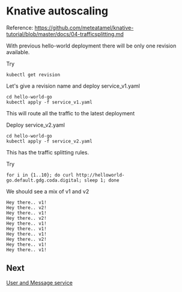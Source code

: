 # Knative autoscaling

Reference: https://github.com/meteatamel/knative-tutorial/blob/master/docs/04-trafficsplitting.md

With previous hello-world deployment there will be only one revision available.

Try
```shell
kubectl get revision
```

Let's give a revision name and deploy service_v1.yaml
```shell
cd hello-world-go
kubectl apply -f service_v1.yaml
```
This will route all the traffic to the latest deployment

Deploy service_v2.yaml
```shell
cd hello-world-go
kubectl apply -f service_v2.yaml
```
This has the traffic splitting rules.

Try
```shell
for i in {1..10}; do curl http://helloworld-go.default.gdg.coda.digital; sleep 1; done
```
We should see a mix of v1 and v2
```
Hey there.. v1!
Hey there.. v2!
Hey there.. v1!
Hey there.. v2!
Hey there.. v1!
Hey there.. v1!
Hey there.. v1!
Hey there.. v2!
Hey there.. v1!
Hey there.. v1!
```

## Next
[User and Message service](05-userservice-and-messageservice.md)